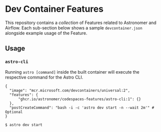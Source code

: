 # Dev Container Features

This repository contains a _collection_ of Features related to Astronomer and Airflow. Each sub-section below shows a sample `devcontainer.json` alongside example usage of the Feature.

## Usage

### `astro-cli`

Running `astro [command]` inside the built container will execute the respective command for the Astro CLI.

```jsonc
{
  "image": "mcr.microsoft.com/devcontainers/universal:2",
  "features": {
      "ghcr.io/astronomer/codespaces-features/astro-cli:1": {}
  },
  "postCreateCommand": "bash -i -c 'astro dev start -n --wait 2m'" # Optional
}
```

```bash
$ astro dev start
```


